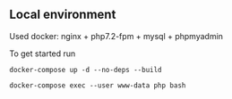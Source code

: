 ## Local environment

Used docker: nginx + php7.2-fpm + mysql + phpmyadmin

To get started run

``
docker-compose up -d --no-deps --build
``

``
docker-compose exec --user www-data php bash
``



